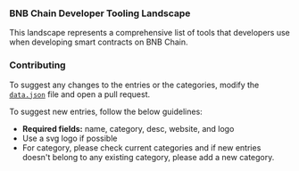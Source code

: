 






### BNB Chain Developer Tooling Landscape

This landscape represents a comprehensive list of tools that developers use when developing smart contracts on BNB Chain.

### Contributing

To suggest any changes to the entries or the categories, modify the [`data.json`](https://github.com/node-real/bnb-chain-dev-tools-config/blob/main/dev-tool-data/data.json) file and open a pull request.

To suggest new entries, follow the below guidelines:

- **Required fields:** name, category, desc, website, and logo
- Use a svg logo if possible
- For category, please check current categories and if new entries doesn't belong to any existing category, please add a new category.
